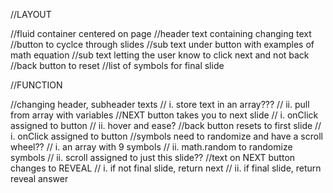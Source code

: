 //LAYOUT

//fluid container centered on page
//header text containing changing text
//button to cyclce through slides
//sub text under button with examples of math equation
//sub text letting the user know to click next and not back
//back button to reset
//list of symbols for final slide

//FUNCTION

//changing header, subheader texts
//    i. store text in an array???
//    ii. pull from array with variables
//NEXT button takes you to next slide
//    i. onClick assigned to button
//    ii. hover and ease?
//back button resets to first slide
//    i. onClick assigned to button
//symbols need to randomize and have a scroll wheel??
//    i. an array with 9 symbols
//    ii. math.random to randomize symbols 
//    ii. scroll assigned to just this slide??
//text on NEXT button changes to REVEAL
//    i. if not final slide, return next
//    ii. if final slide, return reveal answer
